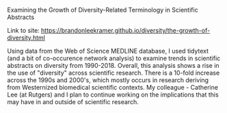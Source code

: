 Examining the Growth of Diversity-Related Terminology in Scientific Abstracts 

Link to site: https://brandonleekramer.github.io/diversity/the-growth-of-diversity.html

Using data from the Web of Science MEDLINE database, I used tidytext (and a bit of co-occurence network analysis) to examine trends in scientific abstracts on diversity from 1990-2018. Overall, this analysis shows a rise in the use of "diversity" across scientific research. There is a 10-fold increase across the 1990s and 2000's, which mostly occurs in research deriving from Westernized biomedical scientific contexts. My colleague - Catherine Lee (at Rutgers) and I plan to continue working on the implications that this may have in and outside of scientific research. 
